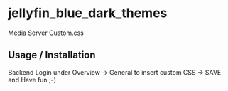 # jellyfin_blue_dark_themes
Media Server Custom.css

## Usage / Installation
Backend Login under Overview -> General to insert custom CSS -> SAVE and Have fun ;-)
